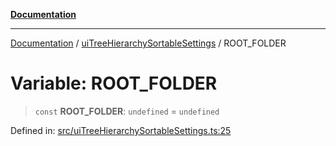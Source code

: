 [**Documentation**](../../README.md)

***

[Documentation](../../README.md) / [uiTreeHierarchySortableSettings](../README.md) / ROOT\_FOLDER

# Variable: ROOT\_FOLDER

> `const` **ROOT\_FOLDER**: `undefined` = `undefined`

Defined in: [src/uiTreeHierarchySortableSettings.ts:25](https://github.com/Christian-Me/folder-to-tags-plugin/blob/1b47fd7d007d2f33409aeb5e2ff62bca31adb1cf/src/uiTreeHierarchySortableSettings.ts#L25)
